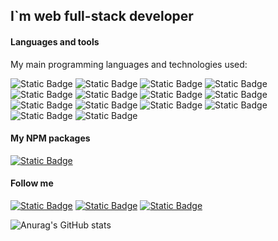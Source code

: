 ## I`m web full-stack developer

#### Languages and tools

My main programming languages and technologies used:

![Static Badge](https://img.shields.io/badge/-Next-%23333?style=for-the-badge&logo=Next.js)
![Static Badge](https://img.shields.io/badge/-React-%23333?style=for-the-badge&logo=React)
![Static Badge](https://img.shields.io/badge/-Redux-%23333?style=for-the-badge&logo=Redux)
![Static Badge](https://img.shields.io/badge/-TypeScript-%23333?style=for-the-badge&logo=TypeScript)
![Static Badge](https://img.shields.io/badge/-JavaScript-%23333?style=for-the-badge&logo=JavaScript)
![Static Badge](https://img.shields.io/badge/-Node.js-%23333?style=for-the-badge&logo=Node.js)
![Static Badge](https://img.shields.io/badge/-React%20Native-%23333?style=for-the-badge&logo=React)
![Static Badge](https://img.shields.io/badge/-Express-%23333?style=for-the-badge&logo=Express)
![Static Badge](https://img.shields.io/badge/-SASS-%23333?style=for-the-badge&logo=sass)
![Static Badge](https://img.shields.io/badge/-BEM-%23333?style=for-the-badge&logo=BEM)
![Static Badge](https://img.shields.io/badge/-MongoDB-%23333?style=for-the-badge&logo=MongoDB)
![Static Badge](https://img.shields.io/badge/-Mongoose-%23333?style=for-the-badge&logo=Mongoose)
![Static Badge](https://img.shields.io/badge/-PHP-%23333?style=for-the-badge&logo=PHP)
![Static Badge](https://img.shields.io/badge/-SQL-%23333?style=for-the-badge&logo=SQL)

#### My NPM packages
[![Static Badge](https://img.shields.io/badge/-Shegit-%23e63946?style=for-the-badge&logo=Npm)](https://www.npmjs.com/package/shegit)

#### Follow me

[![Static Badge](https://img.shields.io/badge/-vk-%230077FF?style=for-the-badge&logo=vk)](https://vk.com/or_temka)
[![Static Badge](https://img.shields.io/badge/-telegram-%23333?style=for-the-badge&logo=telegram)](https://t.me/or_temka)
[![Static Badge](https://img.shields.io/badge/-instagram-%23333?style=for-the-badge&logo=instagram)](https://www.instagram.com/or_temka)

![Anurag's GitHub stats](https://github-readme-stats.vercel.app/api?username=or-temka&hide=issues,contribs&show_icons=true&theme=dark#gh-dark-mode-only)
